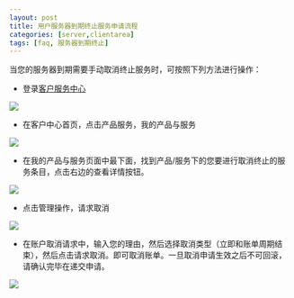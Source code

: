 ```yaml
---
layout: post
title: 用户服务器到期终止服务申请流程
categories: [server,clientarea]
tags: [faq, 服务器到期终止]
---
```

当您的服务器到期需要手动取消终止服务时，可按照下列方法进行操作：

*  登录[客户服务中心](http://portal.51hosting.com/clientarea.php)

![][1]

* 在客户中心首页，点击产品服务，我的产品与服务

![][2]

*  在我的产品与服务页面中最下面，找到产品/服务下的您要进行取消终止的服务条目，点击右边的查看详情按钮。

![][3]

*  点击管理操作，请求取消

![][4]

*  在账户取消请求中，输入您的理由，然后选择取消类型（立即和账单周期结束），然后点击请求取消。即可取消账单。一旦取消申请生效之后不可回滚，请确认完毕在递交申请。

![][5]

[1]:http://voga.emagineconcept.com/caicai/plesk11/b1.jpg
[2]:http://voga.emagineconcept.com/caicai/plesk11/b2.jpg
[3]:http://voga.emagineconcept.com/caicai/plesk11/b3.jpg
[4]:http://voga.emagineconcept.com/caicai/plesk11/b4.jpg
[5]:http://voga.emagineconcept.com/caicai/plesk11/b5.jpg
